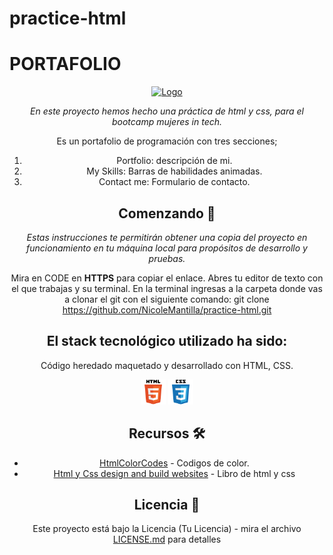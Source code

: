 # practice-html
# PORTAFOLIO

<div align="center">
  <a href="https://github.com/NicoleMantilla/practice-html">
    <img src="https://i.pinimg.com/564x/fc/07/98/fc0798fbbb2ca78589cba7400187bec3.jpg" alt="Logo">
  </a>

_En este proyecto hemos hecho una práctica de html y css, para el bootcamp mujeres in tech._

Es un portafolio de programación con tres secciones;
1. Portfolio: descripción de mi.
2. My Skills: Barras de habilidades animadas.
3. Contact me: Formulario de contacto.



## Comenzando 🚀

_Estas instrucciones te permitirán obtener una copia del proyecto en funcionamiento en tu máquina local para propósitos de desarrollo y pruebas._

Mira en CODE en **HTTPS** para copiar el enlace. Abres tu editor de texto con el que trabajas y su terminal. 
En la terminal ingresas a la carpeta donde vas a clonar el git con el siguiente comando: git clone https://github.com/NicoleMantilla/practice-html.git

## El stack tecnológico utilizado ha sido:
Código heredado maquetado y desarrollado con HTML, CSS.
<br/>

<img src="https://raw.githubusercontent.com/devicons/devicon/master/icons/html5/html5-original-wordmark.svg" alt="html5" width="40" height="40"/>
<img src="https://raw.githubusercontent.com/devicons/devicon/master/icons/css3/css3-original-wordmark.svg" alt="css3" width="40" height="40"/>


## Recursos 🛠️


* [HtmlColorCodes](https://htmlcolorcodes.com/es/) - Codigos de color.
* [Html y Css design and build websites](https://wtf.tw/ref/duckett.pdf) - Libro de html y css


## Licencia 📄

Este proyecto está bajo la Licencia (Tu Licencia) - mira el archivo [LICENSE.md](LICENSE.md) para detalles

